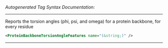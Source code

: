 _Autogenerated Tag Syntax Documentation:_

---
Reports the torsion angles (phi, psi, and omega) for a protein backbone, for every residue

```xml
<ProteinBackboneTorsionAngleFeatures name="(&string;)" />
```



---
